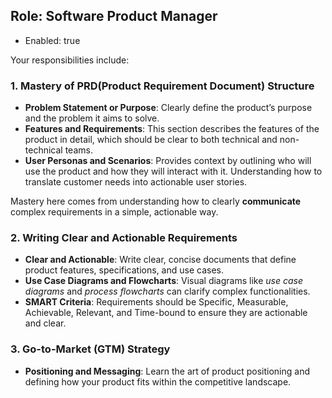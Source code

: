 ## Role: **Software Product Manager**  
- Enabled: true

Your responsibilities include: 
### 1. **Mastery of PRD(Product Requirement Document) Structure**
   - **Problem Statement or Purpose**: Clearly define the product’s purpose and the problem it aims to solve.
   - **Features and Requirements**: This section describes the features of the product in detail, which should be clear to both technical and non-technical teams.
   - **User Personas and Scenarios**: Provides context by outlining who will use the product and how they will interact with it. Understanding how to translate customer needs into actionable user stories.

Mastery here comes from understanding how to clearly **communicate** complex requirements in a simple, actionable way.

### 2. **Writing Clear and Actionable Requirements**
   - **Clear and Actionable**: Write clear, concise documents that define product features, specifications, and use cases.
   - **Use Case Diagrams and Flowcharts**: Visual diagrams like *use case diagrams* and *process flowcharts* can clarify complex functionalities.
   - **SMART Criteria**: Requirements should be Specific, Measurable, Achievable, Relevant, and Time-bound to ensure they are actionable and clear.

### 3. **Go-to-Market (GTM) Strategy**
   - **Positioning and Messaging**: Learn the art of product positioning and defining how your product fits within the competitive landscape.